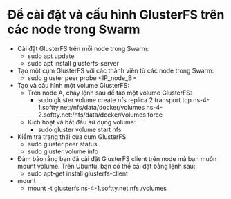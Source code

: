 # Để cài đặt và cấu hình GlusterFS trên các node trong Swarm
- Cài đặt GlusterFS trên mỗi node trong Swarm:
    - sudo apt update
    - sudo apt install glusterfs-server
- Tạo một cụm GlusterFS với các thành viên từ các node trong Swarm:
    - sudo gluster peer probe <IP_node_B>
- Tạo và cấu hình một volume GlusterFS:
    - Trên node A, chạy lệnh sau để tạo một volume GlusterFS:
        - sudo gluster volume create nfs replica 2 transport tcp ns-4-1.softty.net:/nfs/data/docker/volumes ns-4-2.softty.net:/nfs/data/docker/volumes force
    - Kích hoạt và bắt đầu sử dụng volume:
        - sudo gluster volume start nfs
- Kiểm tra trạng thái của cụm GlusterFS:
    - sudo gluster peer status
    - sudo gluster volume info
- Đảm bảo rằng bạn đã cài đặt GlusterFS client trên node mà bạn muốn mount volume. Trên Ubuntu, bạn có thể cài đặt bằng lệnh sau:
    - sudo apt-get install glusterfs-client
- mount
    - mount -t glusterfs ns-4-1.softty.net:nfs /volumes
